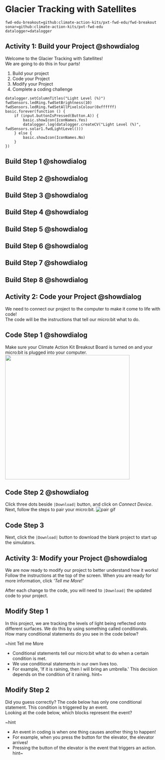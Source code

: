 # Glacier Tracking with Satellites
```package
fwd-edu-breakout=github:climate-action-kits/pxt-fwd-edu/fwd-breakout
sonar=github:climate-action-kits/pxt-fwd-edu
datalogger=datalogger
```
## Activity 1: Build your Project @showdialog 
Welcome to the Glacier Tracking with Satellites! <br> We are going to do this in four parts!
1. Build your project
2. Code your Project 
3. Modify your Project
4. Complete a coding challenge 

```template 
datalogger.setColumnTitles("Light Level (%)")
fwdSensors.ledRing.fwdSetBrightness(10)
fwdSensors.ledRing.fwdSetAllPixelsColour(0xffffff)
basic.forever(function () {
    if (input.buttonIsPressed(Button.A)) {
        basic.showIcon(IconNames.Yes)
        datalogger.log(datalogger.createCV("Light Level (%)", fwdSensors.solar1.fwdLightLevel()))
    } else {
        basic.showIcon(IconNames.No)
    }
})
```
## Build Step 1 @showdialog 

## Build Step 2 @showdialog 

## Build Step 3 @showdialog 

## Build Step 4 @showdialog 

## Build Step 5 @showdialog 

## Build Step 6 @showdialog 

## Build Step 7 @showdialog 

## Build Step 8 @showdialog 

## Activity 2: Code your Project @showdialog 
We need to connect our project to the computer to make it come to life with code! <br> The code will be the instructions that tell our micro:bit what to do.

## Code Step 1 @showdialog
 Make sure your Climate Action Kit Breakout Board is turned on and your micro:bit is plugged into your computer. 
<img src="https://raw.githubusercontent.com/climate-action-kits/pxt-fwd-edu/main/tutorial-assets/pluganim.webp" width="400">

## Code Step 2 @showdialog
Click three dots beside ``|Download|`` button, and click on _Connect Device_.
Next, follow the steps to pair your micro:bit.
![pair gif](https://raw.githubusercontent.com/climate-action-kits/pxt-fwd-edu/main/tutorial-assets/DownloadButtonGIF.webp) 

## Code  Step 3 
Next, click the ``|Download|`` button to download the blank project to start up the simulators. 

## Activity 3: Modify your Project @showdialog
We are now ready to modify our project to better understand how it works! Follow the instructions at the top of the screen. 
When you are ready for more information, click *'Tell me More!'*

After each change to the code, you will need to ``|Download|`` the updated code to your project.

## Modify Step 1 

In this project, we are tracking the levels of light being reflected onto different surfaces. We do this by using something called conditionals.<br>
How many conditional statements do you see in the code below?

~hint Tell me More
- Conditional statements tell our micro:bit what to do when a certain condition is met.
- We use conditional statements in our own lives too.
- For example, 'If it is raining, then I will bring an umbrella.' This decision depends on the condition of it raining.
  hint~ 

## Modify Step 2 
Did you guess correctly? The code below has only one conditional statement. This condition is triggered by an event.<br>
Looking at the code below, which blocks represent the event?

~hint
- An event in coding is when one thing causes another thing to happen!
- For example, when you press the button for the elevator, the elevator arrives!
- Pressing the button of the elevator is the event that triggers an action.
  hint~

